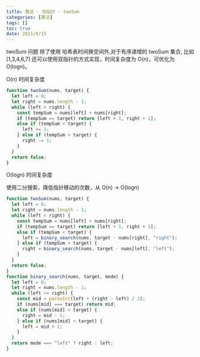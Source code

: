 ```yaml
---
title: 算法 - 双指针 - twoSum
categories: [算法]
tags: []
toc: true
date: 2021/6/15
---
```


twoSum 问题 除了使用 哈希表时间换空间外,<span class="text-red">对于有序递增的 twoSum 集合, 比如[1,3,4,6,7]</span> 还可以使用双指针的方式实现，时间复杂度为 O(n)，可优化为 O(logn)。

<!-- more -->

O(n) 时间复杂度

```js
function twoSum(nums, target) {
  let left = 0;
  let right = nums.length - 1;
  while (left < right) {
    const tempSum = nums[left] + nums[right];
    if (tempSum == target) return [left + 1, right + 1];
    else if (tempSum < target) {
      left += 1;
    } else if (tempSum > target) {
      right -= 1;
    }
  }
  return false;
}
```

O(logn) 时间复杂度

使用二分搜索，降低指针移动的次数，从 O(n) -> O(logn)

```js
function twoSum(nums, target) {
  let left = 0;
  let right = nums.length - 1;
  while (left < right) {
    const tempSum = nums[left] + nums[right];
    if (tempSum == target) return [left + 1, right + 1];
    else if (tempSum < target) {
      left = binary_search(nums, target - nums[right], "right");
    } else if (tempSum > target) {
      right = binary_search(nums, target - nums[left], "left");
    }
  }
  return false;
}
function binary_search(nums, target, mode) {
  let left = 0;
  let right = nums.length - 1;
  while (left <= right) {
    const mid = parseInt(left + (right - left) / 2);
    if (nums[mid] === target) return mid;
    else if (nums[mid] > target) {
      right = mid - 1;
    } else if (nums[mid] < target) {
      left = mid + 1;
    }
  }
  return mode === "left" ? right : left;
}
```
